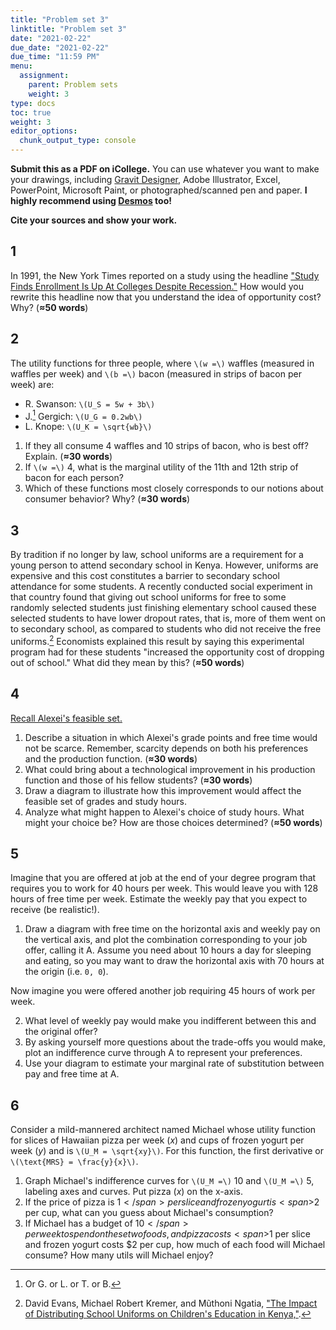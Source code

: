 ```yaml
---
title: "Problem set 3"
linktitle: "Problem set 3"
date: "2021-02-22"
due_date: "2021-02-22"
due_time: "11:59 PM"
menu:
  assignment:
    parent: Problem sets
    weight: 3
type: docs
toc: true
weight: 3
editor_options: 
  chunk_output_type: console
---
```



**Submit this as a PDF on iCollege.** You can use whatever you want to make your drawings, including [Gravit Designer](https://gravit.io/), Adobe Illustrator, Excel, PowerPoint, Microsoft Paint, or photographed/scanned pen and paper. **I highly recommend using [Desmos](https://www.desmos.com/) too!**

**Cite your sources and show your work.**


## 1

In 1991, the New York Times reported on a study using the headline ["Study Finds Enrollment Is Up At Colleges Despite Recession."](http://www.nytimes.com/1991/12/28/us/study-finds-enrollment-is-up-at-colleges-despite-recession.html) How would you rewrite this headline now that you understand the idea of opportunity cost? Why? (**≈50 words**)


## 2

The utility functions for three people, where `\(w =\)` waffles (measured in waffles per week) and `\(b =\)` bacon (measured in strips of bacon per week) are:

- R. Swanson: `\(U_S = 5w + 3b\)`
- J.[^jerry] Gergich: `\(U_G = 0.2wb\)`
- L. Knope: `\(U_K = \sqrt{wb}\)`

1. If they all consume 4 waffles and 10 strips of bacon, who is best off? Explain. (**≈30 words**)
2. If `\(w =\)` 4, what is the marginal utility of the 11th and 12th strip of bacon for each person?
3. Which of these functions most closely corresponds to our notions about consumer behavior? Why? (**≈30 words**)

[^jerry]: Or G. or L. or T. or B.

## 3

By tradition if no longer by law, school uniforms are a requirement for a young person to attend secondary school in Kenya. However, uniforms are expensive and this cost constitutes a barrier to secondary school attendance for some students. A recently conducted social experiment in that country found that giving out school uniforms for free to some randomly selected students just finishing elementary school caused these selected students to have lower dropout rates, that is, more of them went on to secondary school, as compared to students who did not receive the free uniforms.[^kenya] Economists explained this result by saying this experimental program had for these students "increased the opportunity cost of dropping out of school." What did they mean by this? (**≈50 words**)

[^kenya]: David Evans, Michael Robert Kremer, and Mũthoni Ngatia, ["The Impact of Distributing School Uniforms on Children's Education in Kenya,"](http://documents.worldbank.org/curated/en/311551491549236505/The-impact-of-distributing-school-uniforms-on-children-s-education-in-Kenya).


## 4

[Recall Alexei's feasible set.](https://www.core-econ.org/espp/book/text/04.html#figure-4-11) 

1. Describe a situation in which Alexei's grade points and free time would not be scarce. Remember, scarcity depends on both his preferences and the production function. (**≈30 words**)
2. What could bring about a technological improvement in his production function and those of his fellow students? (**≈30 words**)
3. Draw a diagram to illustrate how this improvement would affect the feasible set of grades and study hours.
4. Analyze what might happen to Alexei's choice of study hours. What might your choice be? How are those choices determined? (**≈50 words**)


## 5

Imagine that you are offered at job at the end of your degree program that requires you to work for 40 hours per week. This would leave you with 128 hours of free time per week. Estimate the weekly pay that you expect to receive (be realistic!).

1. Draw a diagram with free time on the horizontal axis and weekly pay on the vertical axis, and plot the combination corresponding to your job offer, calling it A. Assume you need about 10 hours a day for sleeping and eating, so you may want to draw the horizontal axis with 70 hours at the origin (i.e. `0, 0`).

Now imagine you were offered another job requiring 45 hours of work per week.

2. What level of weekly pay would make you indifferent between this and the original offer?
1. By asking yourself more questions about the trade-offs you would make, plot an indifference curve through A to represent your preferences.
1. Use your diagram to estimate your marginal rate of substitution between pay and free time at A.


## 6

Consider a mild-mannered architect named Michael whose utility function for slices of Hawaiian pizza per week ($x$) and cups of frozen yogurt per week ($y$) and is `\(U_M = \sqrt{xy}\)`. For this function, the first derivative or `\(\text{MRS} = \frac{y}{x}\)`.

1. Graph Michael's indifference curves for `\(U_M =\)` 10 and `\(U_M =\)` 5, labeling axes and curves. Put pizza ($x$) on the x-axis. 
1. If the price of pizza is <span>$1</span> per slice and frozen yogurt is <span>$2</span> per cup, what can you guess about Michael's consumption?
1. If Michael has a budget of <span>$10</span> per week to spend on these two foods, and pizza costs <span>$1</span> per slice and frozen yogurt costs <span>$2</span> per cup, how much of each food will Michael consume? How many utils will Michael enjoy?
